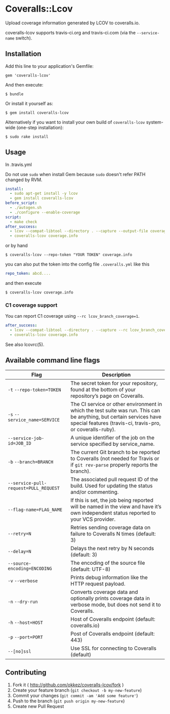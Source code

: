 # Coveralls::Lcov

Upload coverage information generated by LCOV to coveralls.io.

coveralls-lcov supports travis-ci.org and travis-ci.com (via the `--service-name` switch).

## Installation

Add this line to your application's Gemfile:

    gem 'coveralls-lcov'

And then execute:

    $ bundle

Or install it yourself as:

    $ gem install coveralls-lcov

Alternatively if you want to install your own build of `coveralls-lcov` system-wide (one-step installation):

    $ sudo rake install

## Usage

In .travis.yml

Do not use `sudo` when install Gem because `sudo` doesn't refer PATH changed by RVM.

```yaml
install:
  - sudo apt-get install -y lcov
  - gem install coveralls-lcov
before_script:
  - ./autogen.sh
  - ./configure --enable-coverage
script:
  - make check
after_success:
  - lcov --compat-libtool --directory . --capture --output-file coverage.info
  - coveralls-lcov coverage.info
```

or by hand

```
$ coveralls-lcov --repo-token "YOUR TOKEN" coverage.info
```

you can also put the token into the config file `.coveralls.yml` like this

```yaml
repo_token: abcd....
```

and then execute

```
$ coveralls-lcov coverage.info
```

### C1 coverage support

You can report C1 coverage using `--rc lcov_branch_coverage=1`.

```yaml
after_success:
  - lcov --compat-libtool --directory . --capture --rc lcov_branch_coverage=1 --output-file coverage.info 
  - coveralls-lcov coverage.info
```

See also lcovrc(5).

## Available command line flags

Flag | Description
--- | ---
`-t` `--repo-token=TOKEN` | The secret token for your repository, found at the bottom of your repository’s page on Coveralls.
`-s` `--service_name=SERVICE` | The CI service or other environment in which the test suite was run. This can be anything, but certain services have special features (travis-ci, travis-pro, or coveralls-ruby).
`--service-job-id=JOB_ID` | A unique identifier of the job on the service specified by service_name.
`-b` `--branch=BRANCH` | The current Git branch to be reported to Coveralls (not needed for Travis or if `git rev-parse` properly reports the branch).
`--service-pull-request=PULL_REQUEST` | The associated pull request ID of the build. Used for updating the status and/or commenting.
`--flag-name=FLAG_NAME` | If this is set, the job being reported will be named in the view and have it’s own independent status reported to your VCS provider.
`--retry=N` | Retries sending coverage data on failure to Coveralls N times (default: 3)
`--delay=N` | Delays the next retry by N seconds (default: 3)
`--source-encoding=ENCODING` | The encoding of the source file (default: UTF-8)
`-v` `--verbose` | Prints debug information like the HTTP request payload.
`-n` `--dry-run` | Converts coverage data and optionally prints coverage data in verbose mode, but does not send it to Coveralls.
`-h` `--host=HOST` | Host of Coveralls endpoint (default: coveralls.io)
`-p` `--port=PORT` | Post of Coveralls endpoint (default: 443)
`--[no]ssl` | Use SSL for connecting to Coveralls (default)

## Contributing

1. Fork it ( http://github.com/okkez/coveralls-lcov/fork )
2. Create your feature branch (`git checkout -b my-new-feature`)
3. Commit your changes (`git commit -am 'Add some feature'`)
4. Push to the branch (`git push origin my-new-feature`)
5. Create new Pull Request
